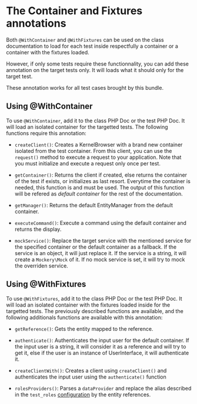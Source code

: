 # The Container and Fixtures annotations

Both `@WithContainer` and `@WithFixtures` can be used on the class documentation to load for each test inside respectfully a container or a container with the fixtures loaded.

However, if only some tests require these functionnality, you can add these annotation on the target tests only. It will loads what it should only for the target test.

These annotation works for all test cases brought by this bundle.


## Using @WithContainer

To use `@WithContainer`, add it to the class PHP Doc or the test PHP Doc. It will load an isolated container for the targetted tests. The following functions require this annotation:

- `createClient()`: Creates a KernelBrowser with a brand new container isolated from the test container. From this client, you can use the `request()` method to execute a request to your application. Note that you must initialize and execute a request only once per test.

- `getContainer()`: Returns the client if created, else returns the container of the test if exists, or initializes as last resort. Everytime the container is needed, this function is and must be used. The output of this function will be refered as *default container* for the rest of the documentation.

- `getManager()`: Returns the default EntityManager from the default container.

- `executeCommand()`: Execute a command using the default container and returns the display.

- `mockService()`: Replace the target service with the mentioned service for the specified container or the default container as a fallback. If the service is an object, it will just replace it. If the service is a string, it will create a `Mockery\Mock` of it. If no mock service is set, it will try to mock the overriden service.


## Using @WithFixtures

To use `@WithFixtures`, add it to the class PHP Doc or the test PHP Doc. It will load an isolated container with the fixtures loaded inside for the targetted tests. The previously described functions are available, and the following additionals functions are available with this annotation:

- `getReference()`: Gets the entity mapped to the reference.

- `authenticate()`: Authenticates the input user for the default container. If the input user is a string, it will consider it as a reference and will try to get it, else if the user is an instance of UserInterface, it will authenticate it.

- `createClientWith()`: Creates a client using `createClient()` and authenticates the input user using the `authenticate()` function

- `rolesProviders()`: Parses a `dataProvider` and replace the alias described in the `test_roles` [configuration](Configuration.md) by the entity references.


